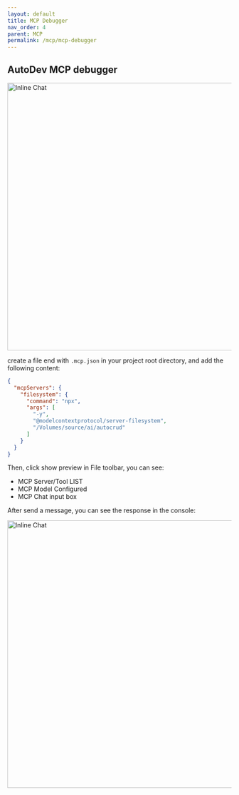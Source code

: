 ```yaml
---
layout: default
title: MCP Debugger
nav_order: 4
parent: MCP
permalink: /mcp/mcp-debugger
---
```


## AutoDev MCP debugger

<img src="https://unitmesh.cc/auto-dev/mcp-debugger.png" alt="Inline Chat" width="600px"/>

create a file end with `.mcp.json` in your project root directory, and add the following content:

```json
{
  "mcpServers": {
    "filesystem": {
      "command": "npx",
      "args": [
        "-y",
        "@modelcontextprotocol/server-filesystem",
        "/Volumes/source/ai/autocrud"
      ]
    }
  }
}
```

Then, click show preview in File toolbar, you can see:

- MCP Server/Tool LIST
- MCP Model Configured
- MCP Chat input box

After send a message, you can see the response in the console:

<img src="https://unitmesh.cc/auto-dev/mcp-debugger-chat.png" alt="Inline Chat" width="600px"/>

